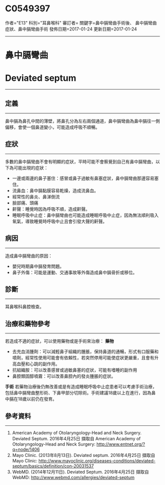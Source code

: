 # C0549397
作者="E13"
科別="耳鼻喉科"
審訂者=
關鍵字=鼻中膈彎曲手術後、 鼻中膈彎曲症狀、鼻中膈彎曲手術
發佈日期=2017-01-24
更新日期=2017-01-24

----------
# 鼻中膈彎曲
# Deviated septum
----------
## 定義
----------

鼻中膈為鼻孔中間的薄壁，將鼻孔分為左右兩個通道，鼻中膈彎曲為鼻中膈往一側偏移，會使一個鼻道變小，可能造成呼吸不順暢。 

## 症狀
----------

多數的鼻中膈彎曲不會有明顯的症狀，平時可能不會察覺到自己有鼻中膈彎曲，以下為可能出現的症狀：

- 一邊或兩邊的鼻子塞住：感冒或鼻子過敏有鼻塞症狀，鼻中膈彎曲那邊容易塞住。
- 流鼻血：鼻中膈黏膜容易乾燥，造成流鼻血。
- 經常性的鼻炎、鼻涕倒流
- 臉部痛、頭痛
- 鼾聲：睡覺時因為呼吸不順，造成鼾聲。
- 睡眠呼吸中止症：鼻中膈彎曲也可能造成睡眠呼吸中止症，因為無法順利吸入氧氣，導致睡覺時呼吸中止且會引發大聲的鼾聲。
## 病因
----------

造成鼻中膈彎曲的原因：

- 嬰兒時期鼻中膈發育問題。
- 鼻子外傷：可能是運動、交通事故等外傷造成鼻中膈骨折或移位。
## 診斷
----------

耳鼻喉科鼻腔檢查。 

## 治療和藥物參考
----------

若造成不適的症狀，可以使用藥物或是手術來治療：
**藥物**

- 去充血消腫劑：可以減輕鼻子組織的腫脹，保持鼻道的通暢，形式有口服藥和噴劑，經常性使用可能會有依賴性，若突然停用可能使症狀更嚴重，且會有升高血壓和心跳的副作用。
- 抗組織胺：可以改善感冒或過敏鼻塞的症狀，可能有嗜睡的副作用
- 鼻腔類固醇噴霧：可以改善鼻腔內的發炎腫脹的症狀。

**手術**
若藥物治療後仍無改善或是有造成睡眠呼吸中止症患者可以考慮手術治療，包括鼻中膈彎曲整形術、下鼻甲部分切除術。手術建議18歲以上在進行，因為鼻中膈在18歲以前仍在發育。

## 參考資料
----------
1. American Academy of Otolaryngology-Head and Neck Surgery. Deviated Septum. 2016年4月25日 擷取自 American Academy of Otolaryngology-Head and Neck Surgery: 
  http://www.entnet.org/?q=node/1406
2. Mayo Clinic. (2013年8月13日). Deviated septum. 2016年4月25日 擷取自 Mayo Clinic: 
  http://www.mayoclinic.org/diseases-conditions/deviated-septum/basics/definition/con-20031537
3. WebMD. (2014年12月11日). Deviated Septum. 2016年4月25日 擷取自 WebMD: 
  http://www.webmd.com/allergies/deviated-septum

